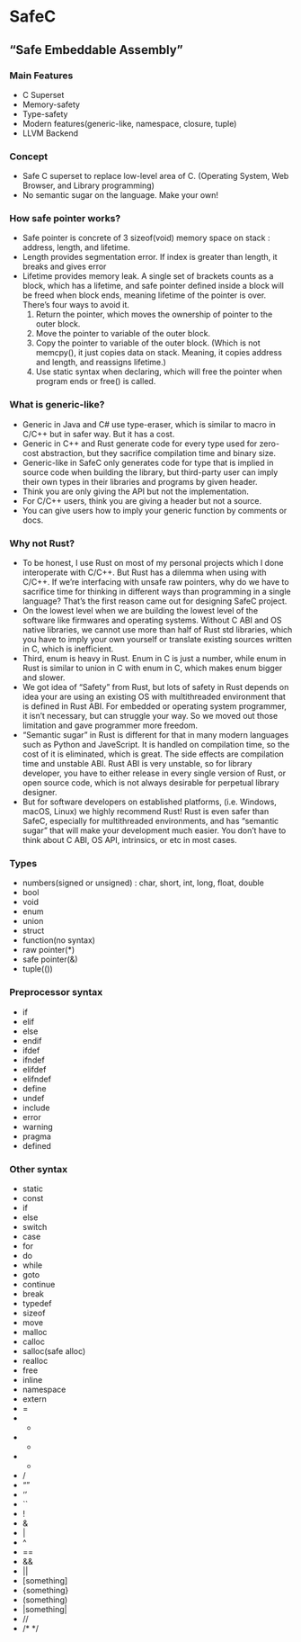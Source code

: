 # SafeC
## “Safe Embeddable Assembly”

### Main Features
* C Superset
* Memory-safety
* Type-safety
* Modern features(generic-like, namespace, closure, tuple)
* LLVM Backend

### Concept
* Safe C superset to replace low-level area of C. (Operating System, Web Browser, and Library programming)
* No semantic sugar on the language. Make your own!

### How safe pointer works?
* Safe pointer is concrete of 3 sizeof(void) memory space on stack : address, length, and lifetime.
* Length provides segmentation error. If index is greater than length, it breaks and gives error
* Lifetime provides memory leak. A single set of brackets counts as a block, which has a lifetime, and safe pointer defined inside a block will be freed when block ends, meaning lifetime of the pointer is over. There’s four ways to avoid it.
    1. Return the pointer, which moves the ownership of pointer to the outer block.
    2. Move the pointer to variable of the outer block.
    3. Copy the pointer to variable of the outer block. (Which is not memcpy(), it just copies data on stack. Meaning, it copies address and length, and reassigns lifetime.)
    4. Use static syntax when declaring, which will free the pointer when program ends or free() is called.

### What is generic-like?
* Generic in Java and C# use type-eraser, which is similar to macro in C/C++ but in safer way. But it has a cost.
* Generic in C++ and Rust generate code for every type used for zero-cost abstraction, but they sacrifice compilation time and binary size.
* Generic-like in SafeC only generates code for type that is implied in source code when building the library, but third-party user can imply their own types in their libraries and programs by given header.
* Think you are only giving the API but not the implementation.
* For C/C++ users, think you are giving a header but not a source.
* You can give users how to imply your generic function by comments or docs.

### Why not Rust?
* To be honest, I use Rust on most of my personal projects which I done interoperate with C/C++. But Rust has a dilemma when using with C/C++. If we’re interfacing with unsafe raw pointers, why do we have to sacrifice time for thinking in different ways than programming in a single language? That’s the first reason came out for designing SafeC project.
* On the lowest level when we are building the lowest level of the software like firmwares and operating systems. Without C ABI and OS native libraries, we cannot use more than half of Rust std libraries, which you have to imply your own yourself or translate existing sources written in C, which is inefficient.
* Third, enum is heavy in Rust. Enum in C is just a number, while enum in Rust is similar to union in C with enum in C, which makes enum bigger and slower.
* We got idea of “Safety” from Rust, but lots of safety in Rust depends on idea your are using an existing OS with multithreaded environment that is defined in Rust ABI. For embedded or operating system programmer, it isn’t necessary, but can struggle your way. So we moved out those limitation and gave programmer more freedom.
* “Semantic sugar” in Rust is different for that in many modern languages such as Python and JaveScript. It is handled on compilation time, so the cost of it is eliminated, which is great. The side effects are compilation time and unstable ABI. Rust ABI is very unstable, so for library developer, you have to either release in every single version of Rust, or open source code, which is not always desirable for perpetual library designer.
* But for software developers on established platforms, (i.e. Windows, macOS, Linux) we highly recommend Rust! Rust is even safer than SafeC, especially for multithreaded environments, and has “semantic sugar” that will make your development much easier. You don’t have to think about C ABI, OS API, intrinsics, or etc in most cases.

### Types
* numbers(signed or unsigned) : char, short, int, long, float, double
* bool
* void
* enum
* union
* struct
* function(no syntax)
* raw pointer(*)
* safe pointer(&)
* tuple(())
### Preprocessor syntax
* if
* elif
* else
* endif
* ifdef
* ifndef
* elifdef
* elifndef
* define
* undef
* include
* error
* warning
* pragma
* defined
### Other syntax
* static
* const
* if
* else
* switch
* case
* for
* do
* while
* goto
* continue
* break
* typedef
* sizeof
* move
* malloc
* calloc
* salloc(safe alloc)
* realloc
* free
* inline
* namespace
* extern
* =
* +
* -
* *
* /
* “”
* ‘’
* ``
* !
* &
* |
* ^
* ==
* &&
* ||
* [something]
* {something}
* (something)
* |something|
* //
* /* */
